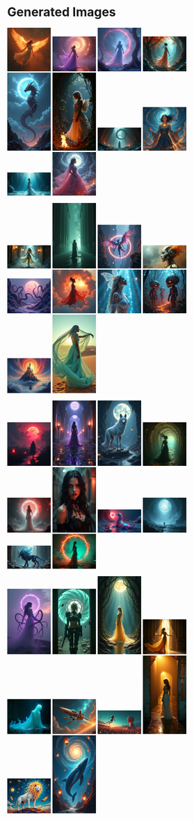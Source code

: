 # Generated Images



<img src="2025_07_22_01.png" width="100"/> <img src="2025_07_22_02.png" width="100"/> <img src="2025_07_22_03.png" width="100"/> <img src="2025_07_22_04.png" width="100"/> <img src="2025_07_22_05.png" width="100"/> <img src="2025_07_22_06.png" width="100"/> <img src="2025_07_22_07.png" width="100"/> <img src="2025_07_22_08.png" width="100"/> <img src="2025_07_22_09.png" width="100"/> <img src="2025_07_22_10.png" width="100"/>

<img src="2025_07_22_11.png" width="100"/> <img src="2025_07_22_12.png" width="100"/> <img src="2025_07_22_13.png" width="100"/> <img src="2025_07_22_14.png" width="100"/> <img src="2025_07_22_15.png" width="100"/> <img src="2025_07_22_16.png" width="100"/> <img src="2025_07_22_17.png" width="100"/> <img src="2025_07_22_18.png" width="100"/> <img src="2025_07_22_19.png" width="100"/> <img src="2025_07_22_20.png" width="100"/>

<img src="2025_07_22_21.png" width="100"/> <img src="2025_07_22_22.png" width="100"/> <img src="2025_07_22_23.png" width="100"/> <img src="2025_07_22_24.png" width="100"/> <img src="2025_07_22_25.png" width="100"/> <img src="2025_07_22_26.png" width="100"/> <img src="2025_07_22_27.png" width="100"/> <img src="2025_07_22_28.png" width="100"/> <img src="2025_07_22_29.png" width="100"/> <img src="2025_07_22_30.png" width="100"/>

<img src="2025_07_22_31.png" width="100"/> <img src="2025_07_22_32.png" width="100"/> <img src="2025_07_22_33.png" width="100"/> <img src="2025_07_22_34.png" width="100"/> <img src="2025_07_22_35.png" width="100"/> <img src="2025_07_22_36.png" width="100"/> <img src="2025_07_22_37.png" width="100"/> <img src="2025_07_22_38.png" width="100"/> <img src="2025_07_22_39.png" width="100"/> <img src="2025_07_22_40.png" width="100"/>